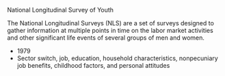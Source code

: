 National Longitudinal Survey of Youth 

The National Longitudinal Surveys (NLS) are a set of surveys designed to gather information 
at multiple points in time on the labor market activities and other significant life events of several groups of men and women.

- 1979
- Sector switch, job, education, household characteristics, nonpecuniary job benefits, childhood factors, and personal attitudes

